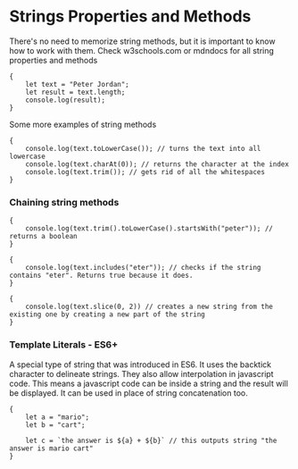 # Strings Properties and Methods

There's no need to memorize string methods, but it is important to know how to work with them. Check w3schools.com or mdndocs for all string properties and methods

    {
        let text = "Peter Jordan";
        let result = text.length;
        console.log(result);
    }

Some more examples of string methods

    {
        console.log(text.toLowerCase()); // turns the text into all lowercase
        console.log(text.charAt(0)); // returns the character at the index
        console.log(text.trim()); // gets rid of all the whitespaces
    }

### Chaining string methods

    {
        console.log(text.trim().toLowerCase().startsWith("peter")); // returns a boolean
    }

    {
        console.log(text.includes("eter")); // checks if the string contains "eter". Returns true because it does.
    }

    {
        console.log(text.slice(0, 2)) // creates a new string from the existing one by creating a new part of the string
    }

### Template Literals - ES6+

A special type of string that was introduced in ES6. It uses the backtick character to delineate strings. They also allow interpolation in javascript code. This means a javascript code can be inside a string and the result will be displayed. It can be used in place of string concatenation too.

    {
        let a = "mario";
        let b = "cart";

        let c = `the answer is ${a} + ${b}` // this outputs string "the answer is mario cart"
    }
